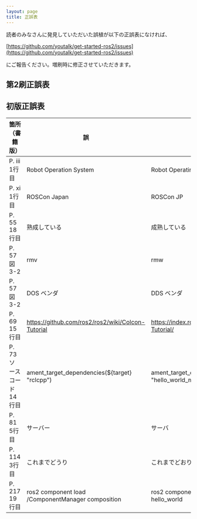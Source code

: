 ```yaml
---
layout: page
title: 正誤表
---
```


読者のみなさんに発見していただいた誤植が以下の正誤表になければ、

[https://github.com/youtalk/get-started-ros2/issues](https://github.com/youtalk/get-started-ros2/issues)

にご報告ください。増刷時に修正させていただきます。

## 第2刷正誤表

## 初版正誤表

| 箇所（書籍版）           | 誤                                                | 正                                                               |
|--------------------------|---------------------------------------------------|------------------------------------------------------------------|
| P. iii 1行目             | Robot Operation System                            | Robot Operating System                                           |
| P. xi 1行目              | ROSCon Japan                                      | ROSCon JP                                                        |
| P. 55 18行目             | 熟成している                                      | 成熟している                                                     |
| P. 57 図3-2              | rmv                                               | rmw                                                              |
| P. 57 図3-2              | DOS ベンダ                                        | DDS ベンダ                                                       |
| P. 69 15行目             | https://github.com/ros2/ros2/wiki/Colcon-Tutorial | https://index.ros.org/doc/ros2/Tutorials/Colcon-Tutorial/        |
| P. 73 ソースコード14行目 | ament_target_dependencies(${target} "rclcpp")     | ament_target_dependencies(${target} "rclcpp" "hello_world_msgs") |
| P. 81 5行目              | サーバー                                          | サーバ                                                           |
| P. 114 3行目             | これまでどうり                                    | これまでどおり                                                   |
| P. 217 19行目            | ros2 component load /ComponentManager composition | ros2 component load /ComponentManager hello_world                |
